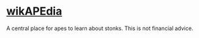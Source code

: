 # [wikAPEdia](https://verymeticulous.github.io/wikAPEdia/)
A central place for apes to learn about stonks. This is not financial advice.


